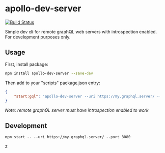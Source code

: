 # apollo-dev-server

[![Build Status](https://travis-ci.org/neenhouse/apollo-dev-server.svg?branch=master)](https://travis-ci.org/neenhouse/apollo-dev-server)

Simple dev cli for remote graphQL web servers with introspection enabled. For development purposes only.

## Usage

First, install package:

```bash
npm install apollo-dev-server --save-dev
```

Then add to your "scripts" package.json entry:

```json
{
    "start:gql": "apollo-dev-server --uri https://my.graphql.server/ --port 4000 --headers \"{authorization: 'Bearer Token'}\""
}
```

_Note: remote graphQL server must have introspection enabled to work_

## Development

```
npm start -- --uri https://my.graphql.server/ --port 8080
```

z
